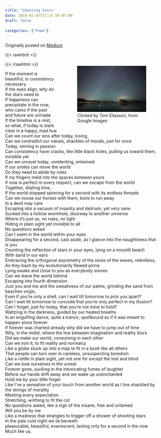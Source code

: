 ```yaml
---
title: "Shooting Stars"
date: 2019-02-03T17:37:56-07:00
draft: false

categories: ["Poem"]
---
```


Originally posted on [Medium](https://medium.com/%E0%B4%95%E0%B5%81%E0%B4%B1%E0%B4%BF%E0%B4%AA%E0%B5%8D%E0%B4%AA%E0%B5%81%E0%B4%95%E0%B5%BE/shooting-stars-8f79fac5c30d?source=---------5-----------------------)

{{< rawhtml >}}

<figure style="height: 100%; width: 45%; float: right; padding-left: 2rem;">
<img class="special-img-class"   src="./image.jpeg" />
<figcaption>Clicked by Tom Eliasson, from Google Images</figcaption>
</figure>
{{< /rawhtml >}}

If the moment is beautiful, is consistency necessary  
If the eyes align, why do the stars need to  
If happiness can precipitate in the now, who cares if the past and future are unmade  
If the timeline is a mist, so what, if today is stark clear in a happy, mad hue  
Can we count our sins after today, losing,  
Can we contradict our values, shackles of morals, just for once  
Today, sinning in passion  
Can consistency have cracks, like little black holes, pulling us toward them, invisible yet  
Can we unravel today, unrelenting, entwined  
If our smiles can move the world  
Do they need to abide by rules  
If my fingers meld into the spaces between yours  
If now is perfect in every respect, can we escape from the world  
Together, dilating time,  
If the world stopped spinning for a second with its endless threads  
Can we noose our horses with them, tools to run away  
In a devil may care  
Escaping into a vacuum of insanity and delirium, yet very sane  
Sucked into a hollow wormhole, doorway to another universe  
Where it’s just us, no rules, no light  
Hiding in plain sight yet invisible to all  
No questions asked  
Can I swim in the world within your eyes  
Disappearing for a second, cast aside, as I glance into the naughtiness that is you  
Counting the reflection of stars in your eyes, lying on a moonlit beach  
With sand in our ears  
Embracing the orthogonal asymmetry of the noise of the waves, relentless,  
As they bash by my evolutionarily flawed pinna  
Lying awake and close to you as everybody snores  
Can we leave the world behind  
Escaping into fourth dimension  
Just you and me and the sweatiness of our palms, grinding the sand from beaches virgin,  
Even if you’re only a shell, can I wait till tomorrow to pick you apart?  
Can I wait till tomorrow to concede that you’re only perfect in my illusion?  
Can I forget, just for today, that you’re not mine to hold?  
Waltzing in the darkness, guided by our heated breaths  
In an engulfing dance, quite a trance, spellbound as if it was meant to happen since forever  
If forever was charted already why did we have to jump out of time  
Why, in the midst, where the line between imagination and reality blurs  
Did we make our world, consuming in each other  
Can we iron it, to fit reality and normalcy  
Like a globe stuck up into a map to fit in a book like all others  
That people can turn over in careless, unsuspecting boredom  
Like a riddle in plain sight, yet not one for except the lost and blind  
Can we lose ourselves in the unreal  
Forever gone, sucking in the intoxicating fumes of laughter  
Before our hands drift away and we wake up unenchanted  
Hold me by your little finger  
Like I’ve a sensation of your touch from another world as I live shackled by the strings of morality  
Meeting every expectation  
Stretching, writhing to fit the cot  
No questions asked, like a sign of the insane, free and untamed  
Will you be by me  
Like a madness that strangles to trigger off a shower of shooting stars  
In the pale cold night we lie beneath  
pleasurable, beautiful, evanescent, lasting only for a second in the now  
Much like us.
